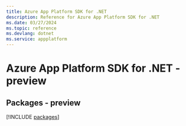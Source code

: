 ```yaml
---
title: Azure App Platform SDK for .NET
description: Reference for Azure App Platform SDK for .NET
ms.date: 03/27/2024
ms.topic: reference
ms.devlang: dotnet
ms.service: appplatform
---
```

# Azure App Platform SDK for .NET - preview
## Packages - preview
[!INCLUDE [packages](app-platform-index.md)]